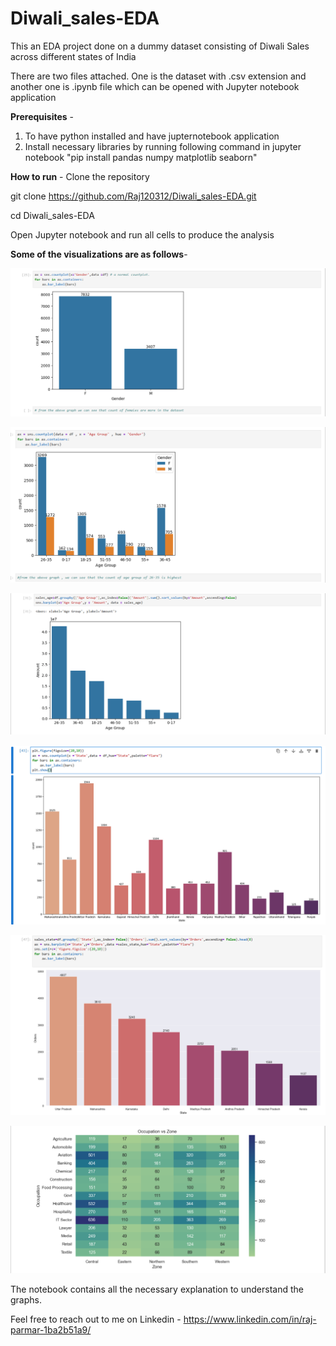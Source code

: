 # Diwali_sales-EDA
This an EDA project done on a dummy dataset consisting of Diwali Sales across different states of India

There are two files attached. 
One is the dataset with .csv extension and another one is .ipynb file which can be opened with Jupyter notebook application

**Prerequisites** -

1. To have python installed and have jupternotebook application
2. Install necessary libraries by running following command in jupyter notebook  "pip install pandas numpy matplotlib seaborn"

**How to run** - 
Clone the repository

git clone https://github.com/Raj120312/Diwali_sales-EDA.git

cd Diwali_sales-EDA


Open Jupyter notebook and run all cells to produce the analysis


**Some of the visualizations are as follows**-

![Age group wise amount spent](https://github.com/Raj120312/Diwali_sales-EDA/blob/63a465c48dfcc9498021a30c97b5b6c5424e5e68/static/graph%201.png)

![image_alt](https://github.com/Raj120312/Diwali_sales-EDA/blob/63a465c48dfcc9498021a30c97b5b6c5424e5e68/static/graph%202.png)

![image_alt](https://github.com/Raj120312/Diwali_sales-EDA/blob/63a465c48dfcc9498021a30c97b5b6c5424e5e68/static/graph%203.png)

![image_alt](https://github.com/Raj120312/Diwali_sales-EDA/blob/63a465c48dfcc9498021a30c97b5b6c5424e5e68/static/graph%204.png)

![image_alt](https://github.com/Raj120312/Diwali_sales-EDA/blob/63a465c48dfcc9498021a30c97b5b6c5424e5e68/static/graph%205.png)

![image_alt](https://github.com/Raj120312/Diwali_sales-EDA/blob/cc678d5040ca7046ffa2d97fde51c77c0e0221a7/static/graph%206.png)


The notebook contains all the necessary explanation to understand the graphs.


Feel free to reach out to me on Linkedin - https://www.linkedin.com/in/raj-parmar-1ba2b51a9/










